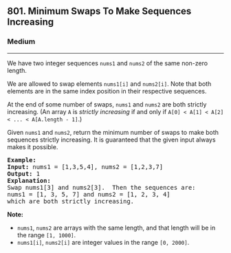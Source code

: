 <h2>801. Minimum Swaps To Make Sequences Increasing</h2><h3>Medium</h3><hr><div><p>We have two integer sequences <code>nums1</code> and <code>nums2</code> of the same non-zero length.</p>

<p>We are allowed to swap elements <code>nums1[i]</code> and <code>nums2[i]</code>. Note that both elements are in the same index position in their respective sequences.</p>

<p>At the end of some number of swaps, <code>nums1</code> and <code>nums2</code> are both strictly increasing. (An array <code>A</code> is <em>strictly increasing</em> if and only if <code>A[0] &lt; A[1] &lt; A[2] &lt; ... &lt; A[A.length - 1]</code>.)</p>

<p>Given <code>nums1</code> and <code>nums2</code>, return the minimum number of swaps to make both sequences strictly increasing. It is guaranteed that the given input always makes it possible.</p>

<pre><strong>Example:</strong>
<strong>Input:</strong> nums1 = [1,3,5,4], nums2 = [1,2,3,7]
<strong>Output:</strong> 1
<strong>Explanation: </strong>
Swap nums1[3] and nums2[3].  Then the sequences are:
nums1 = [1, 3, 5, 7] and nums2 = [1, 2, 3, 4]
which are both strictly increasing.
</pre>

<p><strong>Note:</strong></p>

<ul>
	<li><code>nums1</code>, <code>nums2</code> are arrays with the same length, and that length will be in the range <code>[1, 1000]</code>.</li>
	<li><code>nums1[i]</code>, <code>nums2[i]</code> are integer values in the range <code>[0, 2000]</code>.</li>
</ul>
</div>